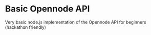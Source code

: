 # Basic Opennode API
Very basic node.js implementation of the Opennode API for beginners (hackathon friendly)
